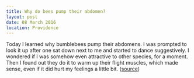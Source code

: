 ```yaml
---
title: Why do bees pump their abdomen?
layout: post
date: 08 March 2016
location: Providence
---
```


Today I learned why bumblebees pump their abdomens. I was prompted to look it up after one sat down next to me and started to dance suggestively. I wondered if I was somehow even attractive to other species, for a moment. Then I found out they do it to warm up their flight muscles, which made sense, even if it did hurt my feelings a little bit. ([source](http://www.bumblebee.org/bodyTempReg.htm))

